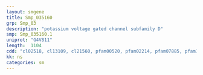 ```yaml
---
layout: smgene
title: Smp_035160
grp: Smp_03
description: "potassium voltage gated channel subfamily D"
smp: Smp_035160.1
uniprot: "G4V811"
length:  1104
cdd: "cl02518, cl13109, cl21560, pfam00520, pfam02214, pfam07885, pfam11601, smart00225"
kk: ns
categories: sm
---
```

